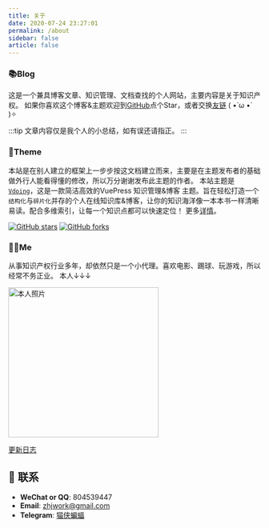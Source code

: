 ```yaml
---
title: 关于
date: 2020-07-24 23:27:01
permalink: /about
sidebar: false
article: false
---
```


### 📚Blog
这是一个兼具博客文章、知识管理、文档查找的个人网站，主要内容是关于知识产权。
如果你喜欢这个博客&主题欢迎到[GitHub](https://github.com/xugaoyi/vuepress-theme-vdoing)点个Star，或者交换[友链](/friends/) ( •̀ ω •́ )✧

:::tip
文章内容仅是我个人的小总结，如有误还请指正。
:::

### 🎨Theme
本站是在别人建立的框架上一步步按这文档建立而来，主要是在主题发布者的基础做外行人能看得懂的修改，所以万分谢谢发布此主题的作者。
本站主题是 [`Vdoing`](https://github.com/xugaoyi/vuepress-theme-vdoing)，这是一款简洁高效的VuePress 知识管理&博客 主题。旨在轻松打造一个`结构化`与`碎片化`并存的个人在线知识库&博客，让你的知识海洋像一本本书一样清晰易读。配合多维索引，让每一个知识点都可以快速定位！ 更多[详情](https://github.com/xugaoyi/vuepress-theme-vdoing)。

<a href="https://github.com/xugaoyi/vuepress-theme-vdoing" target="_blank"><img src='https://img.shields.io/github/stars/xugaoyi/vuepress-theme-vdoing' alt='GitHub stars' class="no-zoom"></a>
<a href="https://github.com/xugaoyi/vuepress-theme-vdoing" target="_blank"><img src='https://img.shields.io/github/forks/xugaoyi/vuepress-theme-vdoing' alt='GitHub forks' class="no-zoom"></a>


### 👨‍💼Me
从事知识产权行业多年，却依然只是一个小代理。喜欢电影、踢球、玩游戏，所以经常不务正业。 本人↓↓↓

<img src='https://p.sda1.dev/0/aedd40fe0ac95fdf96557d46aeb0b080/2020-07-25_00-09-18.jpg' alt='本人照片' style="width:300px;">


[更新日志](https://github.com/xugaoyi/vuepress-theme-vdoing/commits/master)

## :email: 联系

- **WeChat or QQ**: <a :href="qqUrl" class='qq'>804539447</a>
- **Email**:  <a href="mailto:zhjwork@gmail.com">zhjwork@gmail.com</a>
- **Telegram**: [猫侠蝙蝠](https://t.me/zzybaba)

<script>
  export default {
    data(){
      return {
        qqUrl: 'tencent://message/?uin=804539447&Site=&Menu=yes' 
      }
    },
    mounted(){
      const flag =  navigator.userAgent.match(/(phone|pad|pod|iPhone|iPod|ios|iPad|Android|Mobile|BlackBerry|IEMobile|MQQBrowser|JUC|Fennec|wOSBrowser|BrowserNG|WebOS|Symbian|Windows Phone)/i);
      if(flag){
        this.qqUrl = 'mqqwpa://im/chat?chat_type=wpa&uin=804539447&version=1&src_type=web&web_src=oicqzone.com'
      }
    }
  }
</script>           
